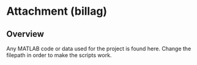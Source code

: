# Attachment (billag)
## Overview
Any MATLAB code or data used for the project is found here. Change the filepath in order to make the scripts work.
